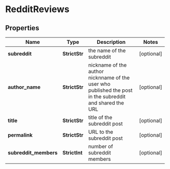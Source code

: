 # RedditReviews


## Properties

| Name | Type | Description | Notes |
|------------ | ------------- | ------------- | -------------|
**subreddit** | **StrictStr** | the name of the subreddit |[optional]|
**author_name** | **StrictStr** | nickname of the author<br>nicknname of the user who published the post in the subreddit and shared the URL |[optional]|
**title** | **StrictStr** | title of the subreddit post |[optional]|
**permalink** | **StrictStr** | URL to the subreddit post |[optional]|
**subreddit_members** | **StrictInt** | number of subreddit members |[optional]|